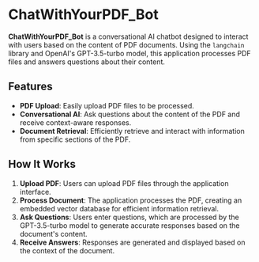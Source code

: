 # ChatWithYourPDF_Bot

**ChatWithYourPDF_Bot** is a conversational AI chatbot designed to interact with users based on the content of PDF documents. Using the `langchain` library and OpenAI's GPT-3.5-turbo model, this application processes PDF files and answers questions about their content.

## Features

- **PDF Upload**: Easily upload PDF files to be processed.
- **Conversational AI**: Ask questions about the content of the PDF and receive context-aware responses.
- **Document Retrieval**: Efficiently retrieve and interact with information from specific sections of the PDF.

## How It Works

1. **Upload PDF**: Users can upload PDF files through the application interface.
2. **Process Document**: The application processes the PDF, creating an embedded vector database for efficient information retrieval.
3. **Ask Questions**: Users enter questions, which are processed by the GPT-3.5-turbo model to generate accurate responses based on the document's content.
4. **Receive Answers**: Responses are generated and displayed based on the context of the document.

